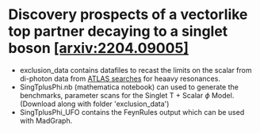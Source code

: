 # Discovery prospects of a vectorlike top partner decaying to a singlet boson [[arxiv:2204.09005]](https://inspirehep.net/literature/2069268)

- exclusion_data contains datafiles to recast the limits on the scalar from di-photon data from [ATLAS searches](https://inspirehep.net/literature/1849059) for heaavy resonances.
- SingTplusPhi.nb (mathematica notebook) can used to generate the benchmarks, parameter scans for the Singlet T + Scalar $\phi$ Model. (Download along with folder 'exclusion_data')
- SingTplusPhi_UFO contains the FeynRules output which can be used with MadGraph.
